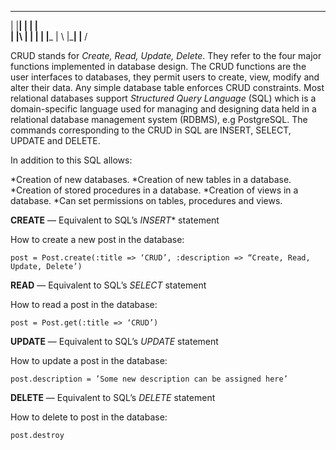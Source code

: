  ___  ___          ___
|     |__|  |   | |   \
|     |\    |   | |    |
|___  | \   |___| |__ /

CRUD stands for *Create, Read, Update, Delete*. They refer to the four major functions implemented in database design.
The CRUD functions are the user interfaces to databases, they permit users to create, view, modify and alter their data. Any simple database table enforces CRUD constraints.
Most relational databases support *Structured Query Language* (SQL) which is a domain-specific language used for managing and designing data held in a relational database management system (RDBMS), e.g PostgreSQL.
The commands corresponding to the CRUD in SQL are INSERT, SELECT, UPDATE and DELETE.

In addition to this SQL allows:

*Creation of new databases.
*Creation of new tables in a database.
*Creation of stored procedures in a database.
*Creation of views in a database.
*Can set permissions on tables, procedures and views.


**CREATE** — Equivalent to SQL’s *INSERT** statement

How to create a new post in the database:

``` post = Post.create(:title => ‘CRUD’, :description => “Create, Read, Update, Delete’) ```


**READ** — Equivalent to SQL’s *SELECT* statement

How to read a post in the database:

``` post = Post.get(:title => ‘CRUD’) ```


**UPDATE** — Equivalent to SQL’s *UPDATE* statement

How to update a post in the database:

``` post.description = ’Some new description can be assigned here’ ```


**DELETE** — Equivalent to SQL’s *DELETE* statement

How to delete to post in the database:

``` post.destroy ```
